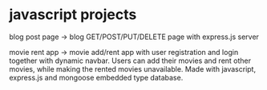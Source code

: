 # javascript projects

blog post page -> blog GET/POST/PUT/DELETE page with express.js server

movie rent app -> movie add/rent app with user registration and login together with dynamic navbar. Users can add their movies and rent other movies, while making the rented movies unavailable. Made with javascript, express.js and mongoose embedded type database.

